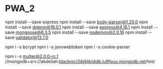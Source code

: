 # PWA_2

npm install --save express
npm install --save body-parser@1.20.0
npm install --save dotenv@16.0.1
npm install --save express@4.18.1
npm install --save mongoose@6.3.5
npm install --save nodemon@2.0.16
npm install --save validator@13.7.0

npm i -s bcrypt
npm i -s jsonwebtoken
npm i -s cookie-parser

npm i -s multer@2.0.0-rc.1
//mongodb+srv://abdellah:blackroci24@likididb.lu9fpuu.mongodb.net/test
